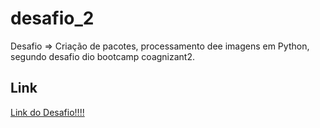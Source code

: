 # desafio_2
Desafio => Criação de pacotes, processamento dee imagens em Python, segundo desafio dio bootcamp coagnizant2.

## Link
[Link do Desafio!!!!](https://web.dio.me/project/descomplicando-a-criacao-de-pacotes-de-processamento-de-imagens-em-python/learning/3d3925ad-7a05-4068-9cf9-7f3f7b18e99f?back=/track/cognizant-cloud-data-engineer-2&tab=undefined&moduleId=undefined)
